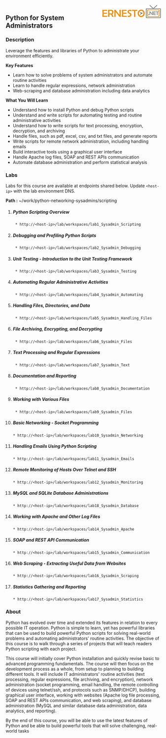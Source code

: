 <img align="right" src="./logo.png">

<h2><span style="color:red;"></span>Python for System Administrators</h2>

### Description

Leverage the features and libraries of Python to administrate your environment efficiently.

**Key Features**

- Learn how to solve problems of system administrators and automate routine activities
- Learn to handle regular expressions, network administration
- Web-scraping and database administration including data analytics

**What You Will Learn**

- Understand how to install Python and debug Python scripts
- Understand and write scripts for automating testing and routine administrative activities
- Understand how to write scripts for text processing, encryption, decryption, and archiving
- Handle files, such as pdf, excel, csv, and txt files, and generate reports
- Write scripts for remote network administration, including handling emails
- Build interactive tools using a graphical user interface
- Handle Apache log files, SOAP and REST APIs communication
- Automate database administration and perform statistical analysis

### Labs

Labs for this course are available at endpoints shared below. Update `<host-ip>` with the lab environment DNS.

**Path :** ~/work/python-networking-sysadmins/scripting

1. ##### Python Scripting Overview
		* http://<host-ip>/lab/workspaces/lab1_Sysadmin_Scripting
2. ##### Debugging and Profiling Python Scripts
		* http://<host-ip>/lab/workspaces/lab2_Sysadmin_Debugging
3. ##### Unit Testing - Introduction to the Unit Testing Framework
		* http://<host-ip>/lab/workspaces/lab3_Sysadmin_Testing
4. ##### Automating Regular Administrative Activities
		* http://<host-ip>/lab/workspaces/lab4_Sysadmin_Automating
5. ##### Handling Files, Directories, and Data
		* http://<host-ip>/lab/workspaces/lab5_Sysadmin_Handling_Files
6. ##### File Archiving, Encrypting, and Decrypting
		* http://<host-ip>/lab/workspaces/lab6_Sysadmin_Files
7. ##### Text Processing and Regular Expressions
		* http://<host-ip>/lab/workspaces/lab7_Sysadmin_Text
8. ##### Documentation and Reporting
		* http://<host-ip>/lab/workspaces/lab8_Sysadmin_Documentation
9. ##### Working with Various Files
		* http://<host-ip>/lab/workspaces/lab9_Sysadmin_Files
10. ##### Basic Networking - Socket Programming
		* http://<host-ip>/lab/workspaces/lab10_Sysadmin_Networking
11. ##### Handling Emails Using Python Scripting
		* http://<host-ip>/lab/workspaces/lab11_Sysadmin_Emails
12. ##### Remote Monitoring of Hosts Over Telnet and SSH
		* http://<host-ip>/lab/workspaces/lab12_Sysadmin_Monitoring
13. ##### MySQL and SQLite Database Administrations
		* http://<host-ip>/lab/workspaces/lab18_Sysadmin_Database
14. ##### Working with Apache and Other Log Files
		* http://<host-ip>/lab/workspaces/lab14_Sysadmin_Apache
15. ##### SOAP and REST API Communication
		* http://<host-ip>/lab/workspaces/lab15_Sysadmin_Communication
16. ##### Web Scraping - Extracting Useful Data from Websites
		* http://<host-ip>/lab/workspaces/lab16_Sysadmin_Scraping
17. ##### Statistics Gathering and Reporting
		* http://<host-ip>/lab/workspaces/lab17_Sysadmin_Statistics
		

### About

Python has evolved over time and extended its features in relation to every possible IT operation. Python is simple to learn, yet has powerful libraries that can be used to build powerful Python scripts for solving real-world problems and automating administrators' routine activities. The objective of this course is to walk through a series of projects that will teach readers Python scripting with each project.

This course will initially cover Python installation and quickly revise basic to advanced programming fundamentals. The course will then focus on the development process as a whole, from setup to planning to building different tools. It will include IT administrators' routine activities (text processing, regular expressions, file archiving, and encryption), network administration (socket programming, email handling, the remote controlling of devices using telnet/ssh, and protocols such as SNMP/DHCP), building graphical user interface, working with websites (Apache log file processing, SOAP and REST APIs communication, and web scraping), and database administration (MySQL and similar database data administration, data analytics, and reporting).

By the end of this course, you will be able to use the latest features of Python and be able to build powerful tools that will solve challenging, real-world tasks